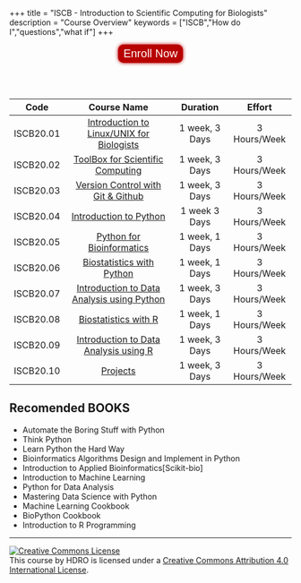 +++
title = "ISCB - Introduction to Scientific Computing for Biologists"
description = "Course Overview"
keywords = ["ISCB","How do I","questions","what if"]
+++

<style>
.btn-enroll {
  background-color: #004A7F;
  -webkit-border-radius: 10px;
  border-radius: 10px;
  border: none;
  color: #FFFFFF;
  cursor: pointer;
  display: inline-block;
  font-family: Arial;
  font-size: 20px;
  padding: 5px 10px;
  text-align: center;
  text-decoration: none;
  -webkit-animation: glowing 1500ms infinite;
  -moz-animation: glowing 1500ms infinite;
  -o-animation: glowing 1500ms infinite;
  animation: glowing 1500ms infinite;
}
@-webkit-keyframes glowing {
  0% { background-color: #B20000; -webkit-box-shadow: 0 0 3px #B20000; }
  50% { background-color: #FF0000; -webkit-box-shadow: 0 0 40px #FF0000; }
  100% { background-color: #B20000; -webkit-box-shadow: 0 0 3px #B20000; }
}

@-moz-keyframes glowing {
  0% { background-color: #B20000; -moz-box-shadow: 0 0 3px #B20000; }
  50% { background-color: #FF0000; -moz-box-shadow: 0 0 40px #FF0000; }
  100% { background-color: #B20000; -moz-box-shadow: 0 0 3px #B20000; }
}

@-o-keyframes glowing {
  0% { background-color: #B20000; box-shadow: 0 0 3px #B20000; }
  50% { background-color: #FF0000; box-shadow: 0 0 40px #FF0000; }
  100% { background-color: #B20000; box-shadow: 0 0 3px #B20000; }
}

@keyframes glowing {
  0% { background-color: #B20000; box-shadow: 0 0 3px #B20000; }
  50% { background-color: #FF0000; box-shadow: 0 0 40px #FF0000; }
  100% { background-color: #B20000; box-shadow: 0 0 3px #B20000; }
}


</style>
<p align="center"><a href="https://github.com/hdro/ISCB1002"><button class='btn-enroll' type="submit"> Enroll Now</button></a></p>
<br>
<br>

Code | Course Name | Duration | Effort
:--: |:--:| :--: | :--:
ISCB20.01 | [Introduction to Linux/UNIX for Biologists](#) | 1 week, 3 Days | 3 Hours/Week
ISCB20.02 | [ToolBox for Scientific Computing](https://github.com/hdro/ISCB1002) | 1 week, 3 Days| 3 Hours/Week
ISCB20.03 | [Version Control with Git & Github](#) | 1 week, 3 Days | 3 Hours/Week
ISCB20.04 | [Introduction to Python](https://github.com/hdro/ISCB1006) | 1 week 3 Days | 3 Hours/Week
ISCB20.05 | [Python  for Bioinformatics](#) | 1 week, 1 Days |3 Hours/Week
ISCB20.06 | [Biostatistics with Python](#) | 1 week, 1 Days |3 Hours/Week
ISCB20.07 | [Introduction to Data Analysis using Python](#) | 1 week, 3 Days | 3 Hours/Week
ISCB20.08 | [Biostatistics with R](#) | 1 week, 1 Days |3 Hours/Week  |   |   |
ISCB20.09 | [Introduction to Data Analysis using R](#) | 1 week, 3 Days | 3 Hours/Week
ISCB20.10 | [Projects](#) | 1 week, 3 Days | 3 Hours/Week

## Recomended BOOKS

- Automate the Boring Stuff with Python
- Think Python
- Learn Python the Hard Way
- Bioinformatics Algorithms Design and Implement in Python
- Introduction to Applied Bioinformatics[Scikit-bio]
- Introduction to Machine Learning
- Python for Data Analysis
- Mastering Data Science with Python
- Machine Learning Cookbook
- BioPython Cookbook
- Introduction to R Programming

<hr>
<a rel="license" href="http://creativecommons.org/licenses/by/4.0/"><img alt="Creative Commons License" style="border-width:0" src="https://i.creativecommons.org/l/by/4.0/88x31.png" /></a><br />This course by  HDRO is licensed under a <a rel="license" href="http://creativecommons.org/licenses/by/4.0/">Creative Commons Attribution 4.0 International License</a>.
